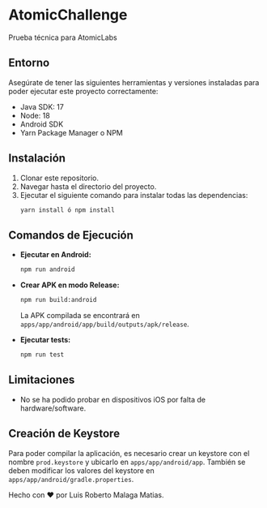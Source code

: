 # AtomicChallenge

Prueba técnica para AtomicLabs

## Entorno

Asegúrate de tener las siguientes herramientas y versiones instaladas para poder ejecutar este proyecto correctamente:

- Java SDK: 17
- Node: 18
- Android SDK
- Yarn Package Manager o NPM

## Instalación

1. Clonar este repositorio.
2. Navegar hasta el directorio del proyecto.
3. Ejecutar el siguiente comando para instalar todas las dependencias:
    ```bash
    yarn install ó npm install
    ```

## Comandos de Ejecución

- **Ejecutar en Android:** 
    ```bash
    npm run android
    ```
  
- **Crear APK en modo Release:** 
    ```bash
    npm run build:android
    ```

  La APK compilada se encontrará en `apps/app/android/app/build/outputs/apk/release`.

- **Ejecutar tests:** 
    ```bash
    npm run test
    ```

## Limitaciones

- No se ha podido probar en dispositivos iOS por falta de hardware/software.

## Creación de Keystore

Para poder compilar la aplicación, es necesario crear un keystore con el nombre `prod.keystore` y ubicarlo en `apps/app/android/app`. También se deben modificar los valores del keystore en `apps/app/android/gradle.properties`.


Hecho con ❤ por Luis Roberto Malaga Matias.